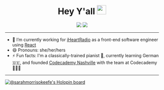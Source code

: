 <h1 align="center"> Hey Y'all <img src="https://raw.githubusercontent.com/aemmadi/aemmadi/master/wave.gif" width="30"></h1>

<div align="center">
<a target="_blank" href="https://www.linkedin.com/in/sarahmorrisokeefe/"><img src="https://img.shields.io/badge/-sarahmorrisokeefe-blue?style=plastic&logo=Linkedin&logoColor=white&link=https://www.linkedin.com/in/sarahmorrisokeefe/" /></a>
<a target="_blank" href="https://medium.com/@sarahmorrisokeefe"><img src="https://img.shields.io/badge/-@sarahmorrisokeefe-black?style=plastic&labelColor=000000&logo=Medium&link=https://medium.com/@sarahmorrisokeefe/" /></a>
</div>

<hr>

- 🔭 I’m currently working for [iHeartRadio](https://www.iheart.com/) as a front-end software engineer using [React](https://reactjs.org/) 
- 😄 Pronouns: she/her/hers
- ⚡ Fun facts: I'm a classically-trained pianist 🎹, currently learning German 🇩🇪, and founded [Codecademy Nashville](https://community.codecademy.com/nashville/) with the team at Codecademy 👩🏻‍💻 

<hr>

[![@sarahmorrisokeefe's Holopin board](https://holopin.io/api/user/board?user=sarahmorrisokeefe)](https://holopin.io/@sarahmorrisokeefe)


